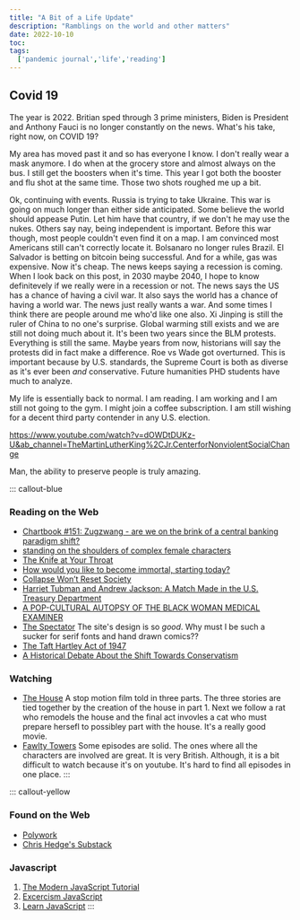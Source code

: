 ```yaml
---
title: "A Bit of a Life Update"
description: "Ramblings on the world and other matters"
date: 2022-10-10
toc: 
tags:
  ['pandemic journal','life','reading']
---
```

## Covid 19

The year is 2022. Britian sped through 3 prime ministers, Biden is President and Anthony Fauci is no longer constantly on the news. What's his take, right now, on COVID 19?

My area has moved past it and so has everyone I know. I don't really wear a mask anymore. I do when at the grocery store and almost always on the bus. I still get the boosters when it's time. This year I got both the booster and flu shot at the same time. Those two shots roughed me up a bit. 

Ok, continuing with events. Russia is trying to take Ukraine. This war is going on much longer than either side anticipated. Some believe the world should appease Putin. Let him have that country, if we don't he may use the nukes. Others say nay, being independent is important. Before this war though, most people couldn't even find it on a map. I am convinced most Americans still can't correctly locate it. Bolsanaro no longer rules Brazil. El Salvador is betting on bitcoin being successful. And for a while, gas was expensive. Now it's cheap. The news keeps saying a recession is coming. When I look back on this post, in 2030 maybe 2040, I hope to know definitevely if we really were in a recession or not. The news says the US has a chance of having a civil war. It also says the world has a chance of having a world war. The news just really wants a war. And some times I think there are people around me who'd like one also. Xi Jinping is still the ruler of China to no one's surprise. Global warming still exists and we are still not doing much about it. It's been two years since the BLM protests. Everything is still the same. Maybe years from now, historians will say the protests did in fact make a difference. Roe vs Wade got overturned. This is important because by U.S. standards, the Supreme Court is both as diverse as it's ever been *and* conservative. Future humanities PHD students have much to analyze. 

My life is essentially back to normal. I am reading. I am working and I am still not going to the gym. I might join a coffee subscription. I am still wishing for a decent third party contender in any U.S. election. 

https://www.youtube.com/watch?v=dOWDtDUKz-U&ab_channel=TheMartinLutherKing%2CJr.CenterforNonviolentSocialChange

Man,  the ability to preserve people is truly amazing. 

::: callout-blue
### Reading on the Web
* [Chartbook #151: Zugzwang - are we on the brink of a central banking paradigm shift?](https://adamtooze.substack.com/p/chartbook-151-zugzwang-are-we-on)
* [standing on the shoulders of complex female characters](https://internetprincess.substack.com/p/standing-on-the-shoulders-of-complex)
* [The Knife at Your Throat](https://brooklynrail.org/2022/10/field-notes/The-Knife-At-Your-Throat)
* [How would you like to become immortal, starting today?](https://undefined.scribbble.co/posts/how-would-you-like-to-become-immortal-starting-today)
* [Collapse Won’t Reset Society](https://www.palladiummag.com/2022/04/11/collapse-wont-reset-society/)
* [Harriet Tubman and Andrew Jackson: A Match Made in the U.S. Treasury Department](https://www.shear.org/2016/06/13/harriet-tubman-and-andrew-jackson-a-match-made-in-the-u-s-treasury-department/)
* [A POP-CULTURAL AUTOPSY OF THE BLACK WOMAN MEDICAL EXAMINER](https://www.thebeliever.net/a-pop-cultural-autopsy-of-the-black-woman-medical-examiner/)
* [The Spectator](https://www.spectator.co.uk/) The site's design is so *good*. Why must I be such a sucker for serif fonts and hand drawn comics??
* [The Taft Hartley Act of 1947](https://www.mtsu.edu/first-amendment/article/1050/taft-hartley-act-of-1947)
* [A Historical Debate About the Shift Towards Conservatism](https://historyitm.files.wordpress.com/2013/08/lay.pdf)

### Watching

* [The House](https://en.wikipedia.org/wiki/The_House_(2022_film)) A stop motion film told in three parts. The three stories are tied together by the creation of the house in part 1. Next we follow a rat who remodels the house and the final act invovles a cat who must prepare hersefl to possibley part with the house. It's a really good movie.
* [Fawlty Towers](https://en.wikipedia.org/wiki/Fawlty_Towers) Some episodes are solid. The ones where all the characters are involved are great. It is very British. Although, it is a bit  difficult to watch because it's on youtube. It's hard to find all episodes in one place. 
:::

::: callout-yellow
### Found on the Web
* [Polywork](https://www.polywork.com/)
* [Chris Hedge's Substack](https://chrishedges.substack.com/)

### Javascript
1. [The Modern JavaScript Tutorial](https://javascript.info/)
2. [Excercism JavaScript](https://exercism.org/tracks/javascript)
3. [Learn JavaScript](https://gitbook.gitbook.io/learn-javascript/)
:::